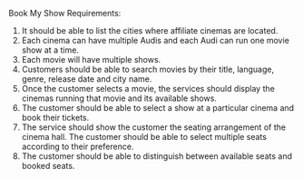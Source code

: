 Book My Show
Requirements: 
1. It should be able to list the cities where affiliate cinemas are located.
2. Each cinema can have multiple Audis and each Audi can run one movie show at a time.
3. Each movie will have multiple shows.
4. Customers should be able to search movies by their title, language, genre, release date and city name.
5. Once the customer selects a movie, the services should display the cinemas running that movie and its available shows.
6. The customer should be able to select a show at a particular cinema and book their tickets.
7. The service should show the customer the seating arrangement of the cinema hall. The customer should be able to select multiple seats according to their preference.
8. The customer should be able to distinguish between available seats and booked seats.
